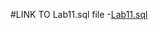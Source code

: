 #LINK TO Lab11.sql file
-[Lab11.sql](https://sqliteonline.com/#sqltext=%23url-sqlite%3Dhttps%3A%2F%2Fraw.githubusercontent.com%2Fkamrik%2FIntroText%2Frefs%2Fheads%2Fmain%2Fexamples%2Fsql%2Ft177.db%0D%0A%23tab-name%3DLab11%0D%0ASELECT%20*%0AFROM%20%20assignments%0AWHERE%20status%20!%3D%20'Completed'%0AORDER%20BY%20due_date%3B)
